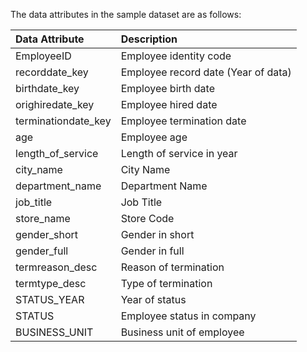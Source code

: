 The data attributes in the sample dataset are as follows:

| Data Attribute | Description |
| :------------ |:--------------- |
| EmployeeID | Employee identity code |
| recorddate_key | Employee record date (Year of data) |
| birthdate_key | Employee birth date |
| orighiredate_key | Employee hired date |
| terminationdate_key | Employee termination date |
| age | Employee age |
| length_of_service | Length of service in year |
| city_name | City Name |
| department_name | Department Name |
| job_title | Job Title |
| store_name | Store Code |
| gender_short | Gender in short |
| gender_full | Gender in full |
| termreason_desc | Reason of termination |
| termtype_desc | Type of termination |
| STATUS_YEAR | Year of status |
| STATUS | Employee status in company |
| BUSINESS_UNIT | Business unit of employee |
